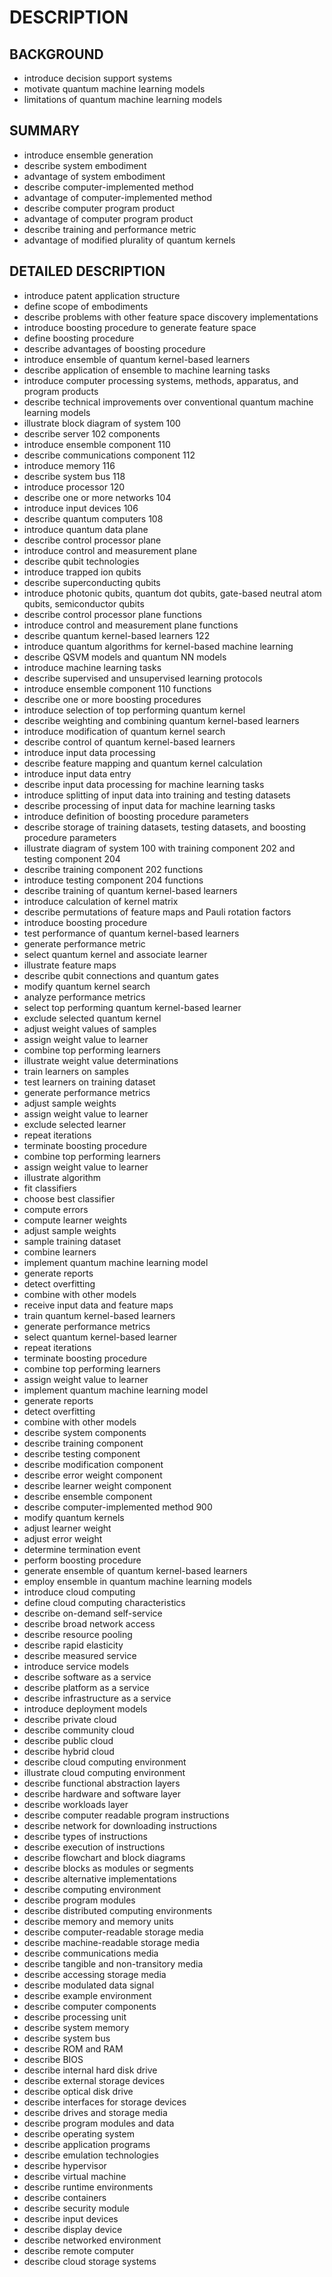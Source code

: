# DESCRIPTION

## BACKGROUND

- introduce decision support systems
- motivate quantum machine learning models
- limitations of quantum machine learning models

## SUMMARY

- introduce ensemble generation
- describe system embodiment
- advantage of system embodiment
- describe computer-implemented method
- advantage of computer-implemented method
- describe computer program product
- advantage of computer program product
- describe training and performance metric
- advantage of modified plurality of quantum kernels

## DETAILED DESCRIPTION

- introduce patent application structure
- define scope of embodiments
- describe problems with other feature space discovery implementations
- introduce boosting procedure to generate feature space
- define boosting procedure
- describe advantages of boosting procedure
- introduce ensemble of quantum kernel-based learners
- describe application of ensemble to machine learning tasks
- introduce computer processing systems, methods, apparatus, and program products
- describe technical improvements over conventional quantum machine learning models
- illustrate block diagram of system 100
- describe server 102 components
- introduce ensemble component 110
- describe communications component 112
- introduce memory 116
- describe system bus 118
- introduce processor 120
- describe one or more networks 104
- introduce input devices 106
- describe quantum computers 108
- introduce quantum data plane
- describe control processor plane
- introduce control and measurement plane
- describe qubit technologies
- introduce trapped ion qubits
- describe superconducting qubits
- introduce photonic qubits, quantum dot qubits, gate-based neutral atom qubits, semiconductor qubits
- describe control processor plane functions
- introduce control and measurement plane functions
- describe quantum kernel-based learners 122
- introduce quantum algorithms for kernel-based machine learning
- describe QSVM models and quantum NN models
- introduce machine learning tasks
- describe supervised and unsupervised learning protocols
- introduce ensemble component 110 functions
- describe one or more boosting procedures
- introduce selection of top performing quantum kernel
- describe weighting and combining quantum kernel-based learners
- introduce modification of quantum kernel search
- describe control of quantum kernel-based learners
- introduce input data processing
- describe feature mapping and quantum kernel calculation
- introduce input data entry
- describe input data processing for machine learning tasks
- introduce splitting of input data into training and testing datasets
- describe processing of input data for machine learning tasks
- introduce definition of boosting procedure parameters
- describe storage of training datasets, testing datasets, and boosting procedure parameters
- illustrate diagram of system 100 with training component 202 and testing component 204
- describe training component 202 functions
- introduce testing component 204 functions
- describe training of quantum kernel-based learners
- introduce calculation of kernel matrix
- describe permutations of feature maps and Pauli rotation factors
- introduce boosting procedure
- test performance of quantum kernel-based learners
- generate performance metric
- select quantum kernel and associate learner
- illustrate feature maps
- describe qubit connections and quantum gates
- modify quantum kernel search
- analyze performance metrics
- select top performing quantum kernel-based learner
- exclude selected quantum kernel
- adjust weight values of samples
- assign weight value to learner
- combine top performing learners
- illustrate weight value determinations
- train learners on samples
- test learners on training dataset
- generate performance metrics
- adjust sample weights
- assign weight value to learner
- exclude selected learner
- repeat iterations
- terminate boosting procedure
- combine top performing learners
- assign weight value to learner
- illustrate algorithm
- fit classifiers
- choose best classifier
- compute errors
- compute learner weights
- adjust sample weights
- sample training dataset
- combine learners
- implement quantum machine learning model
- generate reports
- detect overfitting
- combine with other models
- receive input data and feature maps
- train quantum kernel-based learners
- generate performance metrics
- select quantum kernel-based learner
- repeat iterations
- terminate boosting procedure
- combine top performing learners
- assign weight value to learner
- implement quantum machine learning model
- generate reports
- detect overfitting
- combine with other models
- describe system components
- describe training component
- describe testing component
- describe modification component
- describe error weight component
- describe learner weight component
- describe ensemble component
- describe computer-implemented method 900
- modify quantum kernels
- adjust learner weight
- adjust error weight
- determine termination event
- perform boosting procedure
- generate ensemble of quantum kernel-based learners
- employ ensemble in quantum machine learning models
- introduce cloud computing
- define cloud computing characteristics
- describe on-demand self-service
- describe broad network access
- describe resource pooling
- describe rapid elasticity
- describe measured service
- introduce service models
- describe software as a service
- describe platform as a service
- describe infrastructure as a service
- introduce deployment models
- describe private cloud
- describe community cloud
- describe public cloud
- describe hybrid cloud
- describe cloud computing environment
- illustrate cloud computing environment
- describe functional abstraction layers
- describe hardware and software layer
- describe workloads layer
- describe computer readable program instructions
- describe network for downloading instructions
- describe types of instructions
- describe execution of instructions
- describe flowchart and block diagrams
- describe blocks as modules or segments
- describe alternative implementations
- describe computing environment
- describe program modules
- describe distributed computing environments
- describe memory and memory units
- describe computer-readable storage media
- describe machine-readable storage media
- describe communications media
- describe tangible and non-transitory media
- describe accessing storage media
- describe modulated data signal
- describe example environment
- describe computer components
- describe processing unit
- describe system memory
- describe system bus
- describe ROM and RAM
- describe BIOS
- describe internal hard disk drive
- describe external storage devices
- describe optical disk drive
- describe interfaces for storage devices
- describe drives and storage media
- describe program modules and data
- describe operating system
- describe application programs
- describe emulation technologies
- describe hypervisor
- describe virtual machine
- describe runtime environments
- describe containers
- describe security module
- describe input devices
- describe display device
- describe networked environment
- describe remote computer
- describe cloud storage systems

